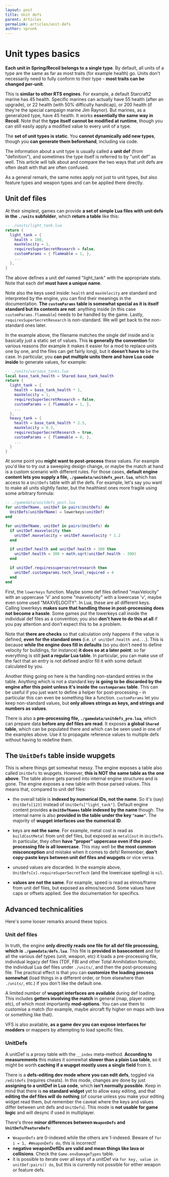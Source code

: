 ```yaml
---
layout: post
title: Unit defs
parent: Articles
permalink: articles/unit-defs
author: sprunk
---
```


# Unit types basics

**Each unit in Spring/Recoil belongs to a single type**.
By default, all units of a type are the same as far as most traits (for example health) go.
Units don't necessarily need to fully conform to their type - **most traits can be changed per-unit**.

This is **similar to other RTS engines**.
For example, a default Starcraft2 marine has 45 health.
Specific marines can actually have 55 health (after an upgrade), or 22 health (with 50% difficulty handicap), or 200 health (if they're the special campaign marine Jim Raynor).
But marines, as a generalized type, have 45 health.
It works **essentially the same way in Recoil**.
Note that the **type itself cannot be modified at runtime**, though you can still easily apply a modified value to every unit of a type.

The **set of unit types is static**.
You **cannot dynamically add new types**, though you **can generate them beforehand**, including via code.

The information about a unit type is usually called a **unit def** (from "definition"), and sometimes the type itself is referred to by "unit def" as well.
This article will talk about and compare the two ways that unit defs are often dealt with that are often confused.

As a general remark, the same notes apply not just to unit types, but also feature types and weapon types and can be applied there directly. 

## Unit def files

At their simplest, games can provide **a set of simple Lua files with unit defs in the `./units` subfolder**, which **return a table** like this:
```lua
-- ./units/light_tank.lua
return {
  light_tank = {
    health = 100,
    maxVelocity = 1,
    requiresSuperSecretResearch = false,
    customParams = { flammable = 1, },
    ...
  },
}
```
The above defines a unit def named "light_tank" with the appropriate stats.
Note that each def **must have a unique name**.

Note also the keys used inside: `health` and `maxVelocity` are standard and interpreted by the engine, you can find their meanings in the documentation.
**The `customParams` table is somewhat special as it is itself standard but its contents are not**: anything inside (in this case `customParams.flammable`) needs to be handled by the game.
Lastly, `requiresSuperSecretResearch` is non-standard.
We will get back to the non-standard ones later.

In the example above, the filename matches the single def inside and is basically just a static set of values.
This **is generally the convention** for various reasons (for example it makes it easier for a mod to replace units one by one, and the files can get fairly long), but it **doesn't have to** be the case.
In particular, you **can put multiple units there and have Lua code inside** to generate values, for example:
```lua
-- ./units/various_tanks.lua
local base_tank_health = Shared.base_tank_health
return {
  light_tank = {
    health = base_tank_health * 1,
    maxVelocity = 1,
    requiresSuperSecretResearch = false,
    customParams = { flammable = 1, },
    ...
  },
  heavy_tank = {
    health = base_tank_health * 2.5,
    maxVelocity = 0.3,
    requiresSuperSecretResearch = true,
    customParams = { flammable = 0, },
    ...
  }
}
```

At some point you **might want to post-process** these values.
For example you'd like to try out a sweeping design change, or maybe the match at hand is a custom scenario with different rules.
For those cases, **default engine content lets you supply a file, `./gamedata/unitdefs_post.lua`**, which has access to a `UnitDefs` table with all the defs.
For example, let's say you want to make all units slightly faster, but the healthiest ones more fragile using some arbitrary formula:
```lua
-- ./gamedata/unitdefs_post.lua
for unitDefName, unitDef in pairs(UnitDefs) do
  UnitDefs[unitDefName] = lowerkeys(unitDef)
end

for unitDefName, unitDef in pairs(UnitDefs) do
  if unitDef.maxvelocity then
    unitDef.maxvelocity = unitDef.maxvelocity * 1.2
  end

  if unitDef.health and unitDef.health > 300 then
    unitDef.health = 300 + math.sqrt(unitDef.health - 300)
  end

  if unitDef.requiressupersecretresearch then
    unitDef.customparams.tech_level_required = 4
  end
end
```

First, the `lowerkeys` function.
Maybe some def files defined "maxVelocity" with an uppercase 'V' and some "maxvelocity" with a lowercase 'v', maybe even some used "MAXVELOCITY".
In Lua, these are all different keys.
Calling lowerkeys **makes sure that handling those in post-processing does not become a hassle**.
Some games put the lowerkeys call inside the individual def files as a convention; you also **don't have to do this at all** if you pay attention and don't expect this to be a problem.

Note that **there are checks** so that calculation only happens if the value is defined, **even for the standard ones** (i.e. `if unitDef.health and...`).
This is because **while the engine does fill in defaults** (so you don't need to define velocity for buildings, for instance) **it does so at a later point**: so far everything is still **just a regular Lua table**.
In particular, you can make use of the fact that an entry is not defined and/or fill it with some default calculated by you.

Another thing going on here is the handling non-standard entries in the table.
Anything which is not a standard key **is going to be discarded by the engine after this point unless it's inside the `customparams` table**.
This can be useful if you just want to define a helper for post-processing - in particular this can even be something like a function.
`customParams` let you keep non-standard values, but **only allows strings as keys, and strings and numbers as values**.

There is also a **pre-processing file, `./gamedata/unitdefs_pre.lua`**, which can prepare data **before any def files are read**.
It exposes **a global `Shared` table**, which can be populated there and which can be seen used in one of the examples above.
Use it to propagate reference values to multiple defs without having to redefine them.

## The `UnitDefs` table inside wupgets

This is where things get somewhat messy. The engine exposes a table also called `UnitDefs` to wupgets.
However, **this is NOT the same table as the one above**.
The table above gets parsed into internal engine structures and is gone.
The engine exposes a new table with those parsed values. This means that, compared to unit def files:

 * the overall table is **indexed by numerical IDs, not the name**.
So it's (say) `UnitDefs[123]` instead of `UnitDefs["light_tank"]`.
Default engine content provides **a `UnitDefNames` table indexed by the name** though.
The internal name is also **provided in the table under the key `"name"`**.
The majority of **wupget interfaces use the numerical ID**.

 * keys are **not the same**.
For example, metal cost is read as `buildCostMetal` from unit def files, but exposed as `metalCost` in `UnitDefs`.
In particular, they often **have "proper" uppercase even if the post-processing file is all lowercase**.
This may well be **the most common misconception** and mistake when it comes to defs!
Remember, **don't copy-paste keys between unit def files and wupgets** or vice versa.

 * unused values are discarded.
In the example above, `UnitDefs[x].requireSuperSecretTech` (and the lowercase spelling) is `nil`.

 * **values are not the same**.
For example, speed is read as elmos/frame from unit def files, but exposed as elmos/second.
Some values have caps or offsets applied. See the documentation for specifics.

## Advanced technicalities

Here's some looser remarks around these topics.

### Unit def files

In truth, the engine **only directly reads one file for all def file processing, which is `./gamedata/defs.lua`**.
This file is **provided in basecontent** and for all the various def types (unit, weapon, etc) it loads a pre-processing file, individual legacy def files (TDF, FBI and other Total Annihilation formats), the individual Lua def files under `./units/`, and then the post-processing file.
The practical effect is that you can **customize the loading process somewhat** (load things in a different order, or from elsewhere than `./units/`, etc.) if you don't like the default one.

A limited number of **wupget interfaces are available** during def loading.
This includes **getters involving the match** in general (map, player roster etc), of which most importantly **mod-options**.
You can use them to customise a match (for example, maybe aircraft fly higher on maps with lava or something like that).

VFS is also available, **as a game dev you can expose interfaces for modders** or mappers by attempting to load specific files.

### UnitDefs

A unitDef is a proxy table with the `__index` meta-method.
**According to measurements** this makes it somewhat **slower than a plain Lua table**, so it might be worth **caching if a wupget mostly uses a single field** from it.

There is a **defs-editing dev mode where you can edit defs**, toggled via `/editdefs` (requires cheats).
In this mode, changes are done by just **assigning to a unitDef in Lua code**, which **isn't normally possible**.
Keep in mind that there is **no standard widget** yet to allow easy editing, and that **editing the def files will do nothing**
(of course unless you make your editing widget read them, but remember the caveat where the keys and values differ between
unit defs and `UnitDefs`). This mode is **not usable for game logic** and will desync if used in multiplayer.

There's three **minor differences between `WeaponDefs` and `UnitDefs`/`FeatureDefs`**:
 * `WeaponDefs` are 0-indexed while the others are 1-indexed. Beware of `for i = 1, #WeaponDefs do`, this is incorrect!
 * **negative weaponDefIDs are valid and mean things like lava or collisions**. Check the `Game.envDamageTypes` table.
 * it is possible to iterate over all keys of a unitDef via `for key, value in unitDef:pairs() do`, but this is currently not possible for either weapon or feature defs.

